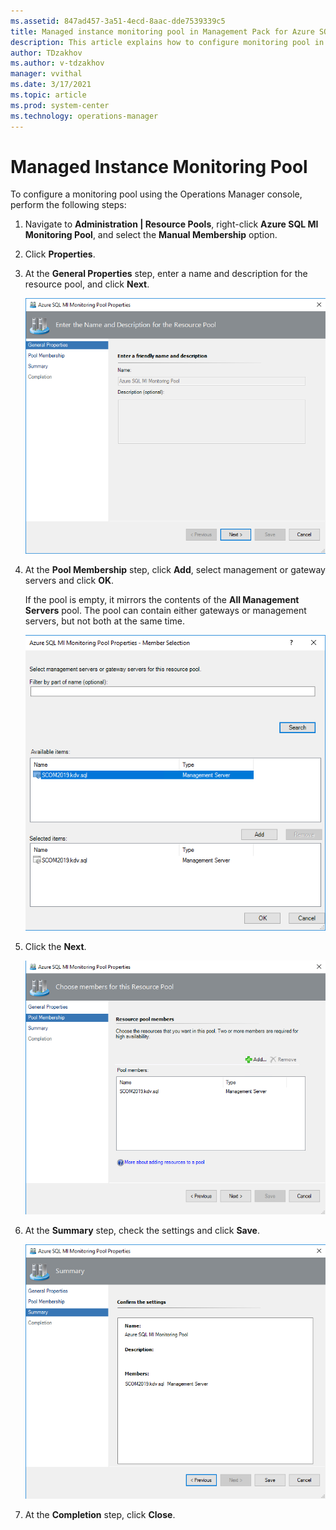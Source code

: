 ```yaml
---
ms.assetid: 847ad457-3a51-4ecd-8aac-dde7539339c5
title: Managed instance monitoring pool in Management Pack for Azure SQL Managed Instance
description: This article explains how to configure monitoring pool in Management Pack for Azure SQL Managed Instance
author: TDzakhov
ms.author: v-tdzakhov
manager: vvithal
ms.date: 3/17/2021
ms.topic: article
ms.prod: system-center
ms.technology: operations-manager
---
```


# Managed Instance Monitoring Pool

To configure a monitoring pool using the Operations Manager console, perform the following steps:

1. Navigate to **Administration | Resource Pools**, right-click **Azure SQL MI Monitoring Pool**, and select the **Manual Membership** option.

2. Click **Properties**.

3. At the **General Properties** step, enter a name and description for the resource pool, and click **Next**.

    ![Configure general properties](./media/managed-instance-management-pack/resource-pool-name-and-description.png)

4. At the **Pool Membership** step, click **Add**, select management or gateway servers and click **OK**.

    If the pool is empty, it mirrors the contents of the **All Management Servers** pool. The pool can contain either gateways or management servers, but not both at the same time.

    ![Configure pool membership](./media/managed-instance-management-pack/selecting-servers.png)

5. Click the **Next**.

    ![Review added members](./media/managed-instance-management-pack/resource-and-members.png)

6. At the **Summary** step, check the settings and click **Save**.

    ![Review summary information](./media/managed-instance-management-pack/summary-pool.png)

7. At the **Completion** step, click **Close**.